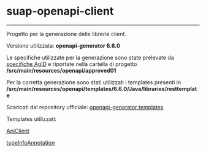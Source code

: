 # suap-openapi-client
***
Progetto per la generazione delle librerie client.

Versione utilizzata: **openapi-generator 6.6.0**

Le specifiche utilizzate per la generazione sono state prelevate da [specifiche AgID](https://github.com/AgID/specifiche-tecniche-DPR-160-2010/tree/approved01/openAPI)
e riportate nella cartella di progetto **/src/main/resources/openapi/approved01**


Per la corretta generazione sono stati utilizzati i templates presenti in **/src/main/resources/openapi/templates/6.6.0/Java/libraries/resttemplate**

Scaricati dal repository ufficiale: [openapi-generator templates](https://github.com/OpenAPITools/openapi-generator/blob/v6.6.0/modules/openapi-generator/src/main/resources/Java/libraries/resttemplate)

Templates utilizzati:

[ApiClient](https://github.com/OpenAPITools/openapi-generator/blob/v6.6.0/modules/openapi-generator/src/main/resources/Java/libraries/resttemplate/ApiClient.mustache)

[typeInfoAnnotation](https://github.com/OpenAPITools/openapi-generator/blob/v6.6.0/modules/openapi-generator/src/main/resources/Java/libraries/resttemplate/ApiClient.mustache)